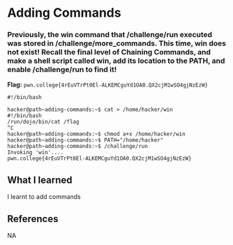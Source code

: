 # Adding Commands

### Previously, the win command that /challenge/run executed was stored in /challenge/more_commands. This time, win does not exist! Recall the final level of Chaining Commands, and make a shell script called win, add its location to the PATH, and enable /challenge/run to find it!

**Flag:** `pwn.college{4rEuVTrPt0El-ALKEMCguYd1OA0.QX2cjM1wSO4gjNzEzW}`

```
#!/bin/bash

hacker@path~adding-commands:~$ cat > /home/hacker/win
#!/bin/bash
/run/dojo/bin/cat /flag
^C
hacker@path~adding-commands:~$ chmod a+x /home/hacker/win
hacker@path~adding-commands:~$ PATH="/home/hacker"
hacker@path~adding-commands:~$ /challenge/run
Invoking 'win'....
pwn.college{4rEuVTrPt0El-ALKEMCguYd1OA0.QX2cjM1wSO4gjNzEzW}
```

## What I learned

I learnt to add commands

## References

NA
